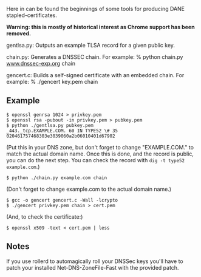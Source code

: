 Here in can be found the beginnings of some tools for producing DANE stapled-certificates.

**Warning: this is mostly of historical interest as Chrome support has been removed.**

gentlsa.py:
Outputs an example TLSA record for a given public key.

chain.py:
Generates a DNSSEC chain. For example:
% python chain.py www.dnssec-exp.org chain

gencert.c:
Builds a self-signed certificate with an embedded chain. For example:
% ./gencert key.pem chain


Example
-------

    $ openssl genrsa 1024 > privkey.pem
    $ openssl rsa -pubout -in privkey.pem > pubkey.pem
    $ python ./gentlsa.py pubkey.pem
    _443._tcp.EXAMPLE.COM. 60 IN TYPE52 \# 35 020461757468303e3039060a2b06010401d67902

(Put this in your DNS zone, but don't forget to change "EXAMPLE.COM." to match the actual domain name. Once this is done, and the record is public, you can do the next step. You can check the record with `dig -t type52 example.com`.)

    $ python ./chain.py example.com chain
(Don't forget to change example.com to the actual domain name.)

    $ gcc -o gencert gencert.c -Wall -lcrypto
    $ ./gencert privkey.pem chain > cert.pem

(And, to check the certificate:)

    $ openssl x509 -text < cert.pem | less


Notes
-----
If you use rollerd to automagically roll your DNSSec keys you'll have to patch
your installed Net-DNS-ZoneFile-Fast with the provided patch.
